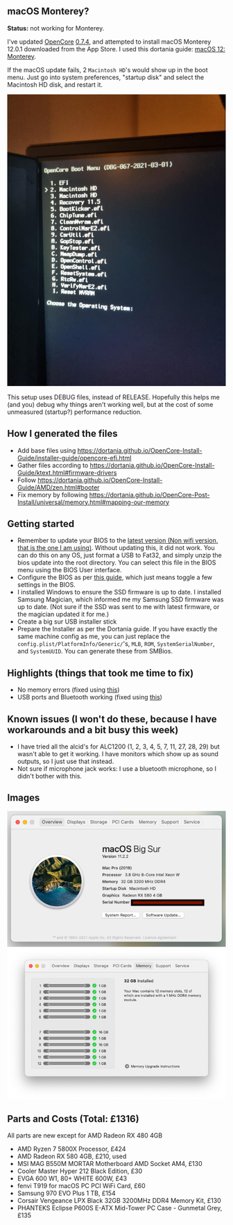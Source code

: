 ## macOS Monterey?

**Status:** not working for Monterey.

I've updated [OpenCore](https://github.com/acidanthera/OpenCorePkg) [0.7.4](https://github.com/acidanthera/OpenCorePkg/releases/tag/0.7.4), and attempted to install macOS Monterey 12.0.1 downloaded from the App Store. I used this dortania guide: [macOS 12: Monterey](https://dortania.github.io/OpenCore-Install-Guide/extras/monterey.html#table-of-contents).

If the macOS update fails, 2 `Macintosh HD`'s would show up in the boot menu. Just go into system preferences, "startup disk" and select the Macintosh HD disk, and restart it.

![Two launches](./images/two_launch.jpg)

This setup uses DEBUG files, instead of RELEASE. Hopefully this helps me (and you) debug why things aren't working well, but at the cost of some unmeasured (startup?) performance reduction.

## How I generated the files

- Add base files using https://dortania.github.io/OpenCore-Install-Guide/installer-guide/opencore-efi.html
- Gather files according to https://dortania.github.io/OpenCore-Install-Guide/ktext.html#firmware-drivers
- Follow https://dortania.github.io/OpenCore-Install-Guide/AMD/zen.html#booter
- Fix memory by following https://dortania.github.io/OpenCore-Post-Install/universal/memory.html#mapping-our-memory

## Getting started

- Remember to update your BIOS to the [latest version (Non wifi version, that is the one I am using)](https://www.msi.com/Motherboard/support/MAG-B550M-MORTAR). Without updating this, it did not work. You can do this on any OS, just format a USB to Fat32, and simply unzip the bios update into the root directory. You can select this file in the BIOS menu using the BIOS User interface.
- Configure the BIOS as per [this guide](https://dortania.github.io/OpenCore-Install-Guide/AMD/zen.html#amd-bios-settings), which just means toggle a few settings in the BIOS.
- I installed Windows to ensure the SSD firmware is up to date. I installed Samsung Magician, which informed me my Samsung SSD firmware was up to date. (Not sure if the SSD was sent to me with latest firmware, or the magician updated it for me.)
- Create a big sur USB installer stick
- Prepare the Installer as per the Dortania guide. If you have exactly the same machine config as me, you can just replace the `config.plist/PlatformInfo/Generic/`'s, `MLB`, `ROM`, `SystemSerialNumber`, and `SystemUUID`. You can generate these from SMBios. 

## Highlights (things that took me time to fix)
- No memory errors (fixed using [this](https://dortania.github.io/OpenCore-Post-Install/universal/memory.html#fixing-macpro7-1-memory-errors))
- USB ports and Bluetooth working (fixed using [this](https://dortania.github.io/OpenCore-Post-Install/usb/manual/manual.html))

## Known issues (I won't do these, because I have workarounds and a bit busy this week)
- I have tried all the alcid's for ALC1200 (1, 2, 3, 4, 5, 7, 11, 27, 28, 29)  but wasn't able to get it working. I have monitors which show up as sound outputs, so I just use that instead. 
- Not sure if microphone jack works: I use a bluetooth microphone, so I didn't bother with this. 

## Images
![Overview on macOS](./images/Mac.png)
![Memory layout](./images/layout.png)

## Parts and Costs (Total: £1316)
All parts are new except for AMD Radeon RX 480 4GB
- AMD Ryzen 7 5800X Processor, £424
- AMD Radeon RX 580 4GB, £210, used
- MSI MAG B550M MORTAR Motherboard AMD Socket AM4, £130
- Cooler Master Hyper 212 Black Edition, £30
- EVGA 600 W1, 80+ WHITE 600W, £43
- fenvi T919 for macOS PC PCI WiFi Card, £60
- Samsung 970 EVO Plus 1 TB, £154
- Corsair Vengeance LPX Black 32GB 3200MHz DDR4 Memory Kit, £130
- PHANTEKS Eclipse P600S E-ATX Mid-Tower PC Case - Gunmetal Grey, £135
